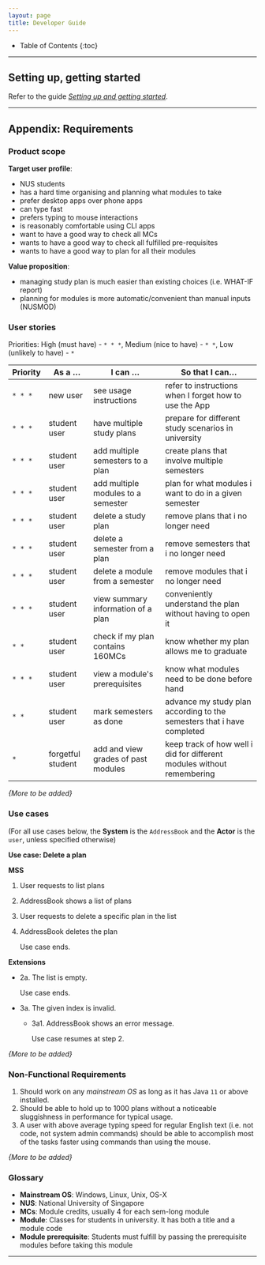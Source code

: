 ```yaml
---
layout: page
title: Developer Guide
---
```

* Table of Contents
{:toc}

--------------------------------------------------------------------------------------------------------------------

## **Setting up, getting started**

Refer to the guide [_Setting up and getting started_](SettingUp.md).

--------------------------------------------------------------------------------------------------------------------

## **Appendix: Requirements**

### Product scope

**Target user profile**:

* NUS students
* has a hard time organising and planning what modules to take
* prefer desktop apps over phone apps
* can type fast
* prefers typing to mouse interactions
* is reasonably comfortable using CLI apps
* want to have a good way to check all MCs
* wants to have a good way to check all fulfilled pre-requisites
* wants to have a good way to plan for all their modules

**Value proposition**: 
* managing study plan is much easier than existing choices (i.e. WHAT-IF report)
* planning for modules is more automatic/convenient than manual inputs (NUSMOD)


### User stories

Priorities: High (must have) - `* * *`, Medium (nice to have) - `* *`, Low (unlikely to have) - `*`

| Priority | As a …​                                   | I can     …​                    | So that I can…​                                                     |
| ---------| ---------------------------------------------| -----------------------------------| -----------------------------------------------------------------------|
| `* * *`  | new user                                     | see usage instructions             | refer to instructions when I forget how to use the App                 |
| `* * *`  | student user                                 | have multiple study plans          | prepare for different study scenarios in university                    |
| `* * *`  | student user                                 | add multiple semesters to a plan   | create plans that involve multiple semesters                           |
| `* * *`  | student user                                 | add multiple modules to a semester | plan for what modules i want to do in a given semester                 |
| `* * *`  | student user                                 | delete a study plan                | remove plans that i no longer need                                     |
| `* * *`  | student user                                 | delete a semester from a plan      | remove semesters that i no longer need                                 |
| `* * *`  | student user                                 | delete a module from a semester    | remove modules that i no longer need                                   |
| `* * *`  | student user                                 | view summary information of a plan | conveniently understand the plan without having to open it             |
| `* *`    | student user                                 | check if my plan contains 160MCs   | know whether my plan allows me to graduate                             |
| `* * *`  | student user                                 | view a module's prerequisites      | know what modules need to be done before hand                          |
| `* *`    | student user                                 | mark semesters as done             | advance my study plan according to the semesters that i have completed |
| `*`      | forgetful student                            | add and view grades of past modules| keep track of how well i did for different modules without remembering |

*{More to be added}*

### Use cases

(For all use cases below, the **System** is the `AddressBook` and the **Actor** is the `user`, unless specified otherwise)

**Use case: Delete a plan**

**MSS**

1.  User requests to list plans
2.  AddressBook shows a list of plans
3.  User requests to delete a specific plan in the list
4.  AddressBook deletes the plan

    Use case ends.

**Extensions**

* 2a. The list is empty.

  Use case ends.

* 3a. The given index is invalid.

    * 3a1. AddressBook shows an error message.

      Use case resumes at step 2.

*{More to be added}*

### Non-Functional Requirements

1.  Should work on any _mainstream OS_ as long as it has Java `11` or above installed.
2.  Should be able to hold up to 1000 plans without a noticeable sluggishness in performance for typical usage.
3.  A user with above average typing speed for regular English text (i.e. not code, not system admin commands) should be able to accomplish most of the tasks faster using commands than using the mouse.

*{More to be added}*

### Glossary

* **Mainstream OS**: Windows, Linux, Unix, OS-X
* **NUS**: National University of Singapore
* **MCs**: Module credits, usually 4 for each sem-long module
* **Module**: Classes for students in university. It has both a title and a module code
* **Module prerequisite**: Students must fulfill by passing the prerequisite modules before taking this module

--------------------------------------------------------------------------------------------------------------------

